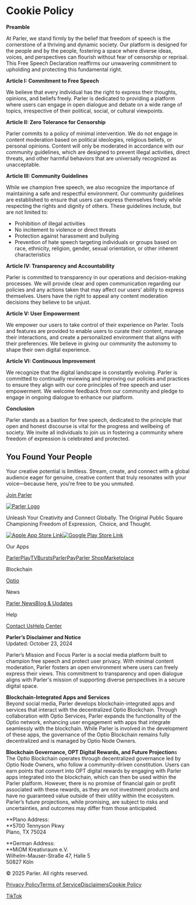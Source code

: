 Cookie Policy
=============

**Preamble**

At Parler, we stand firmly by the belief that freedom of speech is the cornerstone of a thriving and dynamic society. Our platform is designed for the people and by the people, fostering a space where diverse ideas, voices, and perspectives can flourish without fear of censorship or reprisal. This Free Speech Declaration reaffirms our unwavering commitment to upholding and protecting this fundamental right.

**Article I: Commitment to Free Speech**

We believe that every individual has the right to express their thoughts, opinions, and beliefs freely. Parler is dedicated to providing a platform where users can engage in open dialogue and debate on a wide range of topics, irrespective of their political, social, or cultural viewpoints.

**Article II: Zero Tolerance for Censorship**

Parler commits to a policy of minimal intervention. We do not engage in content moderation based on political ideologies, religious beliefs, or personal opinions. Content will only be moderated in accordance with our community guidelines, which are designed to prevent illegal activities, direct threats, and other harmful behaviors that are universally recognized as unacceptable.

**Article III: Community Guidelines**

While we champion free speech, we also recognize the importance of maintaining a safe and respectful environment. Our community guidelines are established to ensure that users can express themselves freely while respecting the rights and dignity of others. These guidelines include, but are not limited to:

* Prohibition of illegal activities
* No incitement to violence or direct threats
* Protection against harassment and bullying
* Prevention of hate speech targeting individuals or groups based on race, ethnicity, religion, gender, sexual orientation, or other inherent characteristics

**Article IV: Transparency and Accountability**

Parler is committed to transparency in our operations and decision-making processes. We will provide clear and open communication regarding our policies and any actions taken that may affect our users’ ability to express themselves. Users have the right to appeal any content moderation decisions they believe to be unjust.

**Article V: User Empowerment**

We empower our users to take control of their experience on Parler. Tools and features are provided to enable users to curate their content, manage their interactions, and create a personalized environment that aligns with their preferences. We believe in giving our community the autonomy to shape their own digital experience.

**Article VI: Continuous Improvement**

We recognize that the digital landscape is constantly evolving. Parler is committed to continually reviewing and improving our policies and practices to ensure they align with our core principles of free speech and user empowerment. We welcome feedback from our community and pledge to engage in ongoing dialogue to enhance our platform.

**Conclusion**

Parler stands as a bastion for free speech, dedicated to the principle that open and honest discourse is vital for the progress and wellbeing of society. We invite all individuals to join us in fostering a community where freedom of expression is celebrated and protected.

You Found Your People
---------------------

Your creative potential is limitless. Stream, create, and connect with a global audience eager for genuine, creative content that truly resonates with your voice—because here, you’re free to be you unmuted.

[Join Parler](https://app.parler.com/)

[![Parler Logo](https://cdn.prod.website-files.com/670ed2f8172fef394ed82b52/670ee46b85bb2e2f6fc2ce86_Parler%20-%20White.svg)](https://www.parler.com/)

Unleash Your Creativity and Connect Globally. The Original Public Square Championing Freedom of Expression,  Choice, and Thought.

[![Apple App Store Link](https://cdn.prod.website-files.com/670ed2f8172fef394ed82b52/670ed2f8172fef394ed82bfd_AppStore.svg)](https://apps.apple.com/us/app/parler/id1402727988)[![Google Play Store Link](https://cdn.prod.website-files.com/670ed2f8172fef394ed82b52/670ed2f8172fef394ed82bfe_GooglePlay.svg)](https://play.google.com/store/apps/details?id=com.parler.parler&hl=en_US)

Our Apps

[Parler](https://www.parler.com/parler)[PlayTV](https://www.parler.com/playtv)[Bursts](https://www.parler.com/bursts)[ParlerPay](https://www.parler.com/parler-pay)[Parler Shop](https://marketplace.parler.com/)[Marketplace](#)

Blockchain

[Optio](https://optio.community/)

News

[Parler News](https://news.parler.com/)[Blog & Updates](https://www.parler.com/blog)

Help

[Contact Us](https://www.parler.com/contact-us)[Help Center](https://help.parler.com/hc/90853520)

**Parler’s Disclaimer and Notice**  
Updated: October 23, 2024  
  
Parler’s Mission and Focus Parler is a social media platform built to champion free speech and protect user privacy. With minimal content moderation, Parler fosters an open environment where users can freely express their views. This commitment to transparency and open dialogue aligns with Parler's mission of supporting diverse perspectives in a secure digital space.  
  
**Blockchain-Integrated Apps and Services**  
Beyond social media, Parler develops blockchain-integrated apps and services that interact with the decentralized Optio Blockchain. Through collaboration with Optio Services, Parler expands the functionality of the Optio network, enhancing user engagement with apps that integrate seamlessly with the blockchain. While Parler is involved in the development of these apps, the governance of the Optio Blockchain remains fully decentralized and is managed by Optio Node Owners.  
  
**Blockchain Governance, OPT Digital Rewards, and Future Projection**s  
The Optio Blockchain operates through decentralized governance led by Optio Node Owners, who follow a community-driven constitution. Users can earn points that convert into OPT digital rewards by engaging with Parler apps integrated into the blockchain, which can then be used within the Parler platform. However, there is no promise of financial gain or profit associated with these rewards, as they are not investment products and have no guaranteed value outside of their utility within the ecosystem. Parler’s future projections, while promising, are subject to risks and uncertainties, and outcomes may differ from those anticipated.

**Plano Address:  
**5700 Tennyson Pkwy  
Plano, TX 75024

**German Address:  
**MiOM Kreativraum e.V.  
Wilhelm-Mauser-Straße 47, Halle 5  
50827 Köln

© 2025 Parler. All rights reserved.

[Privacy Policy](https://www.parler.com/privacy-policy)[Terms of Service](https://www.parler.com/terms-of-service)[Disclaimers](https://www.parler.com/disclaimers)[Cookie Policy](https://www.parler.com/cookie-policy)

[](https://app.parler.com/parler)[](https://playtv.parler.com/)[](https://www.facebook.com/ParlerMedia)[TikTok](https://www.tiktok.com/@parler_social)[](https://www.instagram.com/parler_social/)[](https://x.com/parler_social)